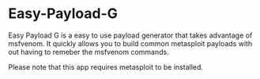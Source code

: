 # Easy-Payload-G


Easy Payload G is a easy to use payload generator that takes advantage of msfvenom.   It quickly allows you to build common metasploit payloads with out having to remeber the msfvenom commands.


Please note that this app requires metasploit to be installed.  

